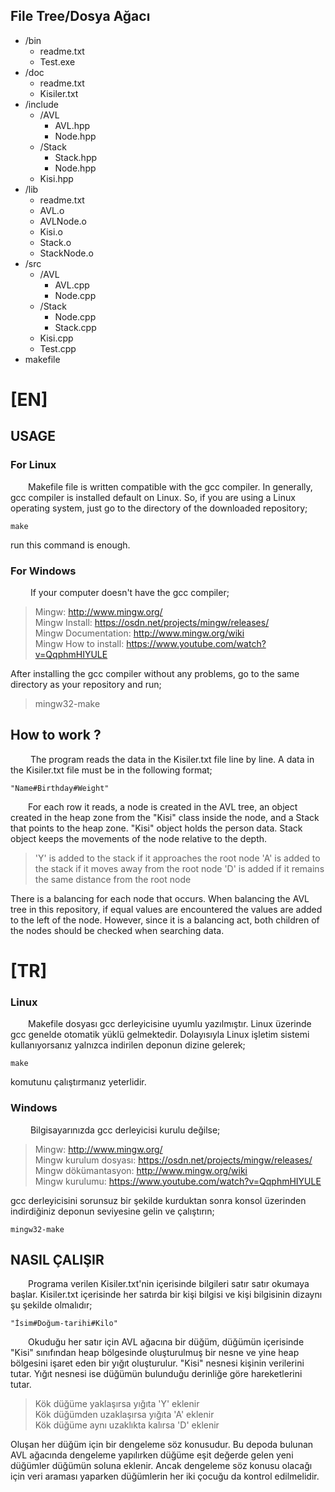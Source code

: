 ## File Tree/Dosya Ağacı

* /bin
  - readme.txt
  - Test.exe
* /doc
  - readme.txt
  - Kisiler.txt
* /include
  * /AVL
    - AVL.hpp
    - Node.hpp
  * /Stack
    - Stack.hpp
    - Node.hpp
  - Kisi.hpp
* /lib
  - readme.txt
  - AVL.o
  - AVLNode.o
  - Kisi.o
  - Stack.o
  - StackNode.o
* /src
  * /AVL
    - AVL.cpp
    - Node.cpp
  * /Stack
    - Node.cpp
    - Stack.cpp
  - Kisi.cpp
  - Test.cpp
* makefile


# [EN]
## USAGE
### For Linux
&emsp;&emsp;Makefile file is written compatible with the gcc compiler. In generally, gcc compiler is installed default on Linux. So, if you are using a Linux operating system, just go to the directory of the downloaded repository;

    make  

run this command is enough.

### For Windows
&emsp;&emsp; If your computer doesn't have the gcc compiler;

> Mingw: http://www.mingw.org/  
> Mingw Install: https://osdn.net/projects/mingw/releases/  
> Mingw Documentation: http://www.mingw.org/wiki  
> Mingw How to install: https://www.youtube.com/watch?v=QqphmHIYULE 

After installing the gcc compiler without any problems, go to the same directory as your repository and run;

> mingw32-make  

## How to work ?
&emsp;&emsp; The program reads the data in the Kisiler.txt file line by line. A data in the Kisiler.txt file must be in the following format;

    "Name#Birthday#Weight"  

&emsp;&emsp;For each row it reads, a node is created in the AVL tree, an object created in the heap zone from the "Kisi" class inside the node, and a Stack that points to the heap zone. "Kisi" object holds the person data. Stack object keeps the movements of the node relative to the depth.

> 'Y' is added to the stack if it approaches the root node 
> 'A' is added to the stack if it moves away from the root node
> 'D' is added if it remains the same distance from the root node  

There is a balancing for each node that occurs. When balancing the AVL tree in this repository, if equal values are encountered the values are added to the left of the node. However, since it is a balancing act, both children of the nodes should be checked when searching data.

# [TR]
### Linux
&emsp;&emsp;Makefile dosyası gcc derleyicisine uyumlu yazılmıştır. Linux üzerinde gcc genelde otomatik yüklü gelmektedir. Dolayısıyla Linux işletim sistemi kullanıyorsanız yalnızca indirilen deponun dizine gelerek;

    make

komutunu çalıştırmanız yeterlidir.

### Windows
&emsp;&emsp; Bilgisayarınızda gcc derleyicisi kurulu değilse;

> Mingw: http://www.mingw.org/  
> Mingw kurulum dosyası: https://osdn.net/projects/mingw/releases/  
> Mingw dökümantasyon: http://www.mingw.org/wiki  
> Mingw kurulumu: https://www.youtube.com/watch?v=QqphmHIYULE  

gcc derleyicisini sorunsuz bir şekilde kurduktan sonra konsol üzerinden indirdiğiniz deponun seviyesine gelin ve çalıştırın;

    mingw32-make

## NASIL ÇALIŞIR
&emsp;&emsp;Programa verilen Kisiler.txt'nin içerisinde bilgileri satır satır okumaya başlar. Kisiler.txt içerisinde her satırda bir kişi bilgisi ve kişi bilgisinin dizaynı şu şekilde olmalıdır;

    "İsim#Doğum-tarihi#Kilo"

&emsp;&emsp;Okuduğu her satır için AVL ağacına bir düğüm, düğümün içerisinde "Kisi" sınıfından heap bölgesinde oluşturulmuş bir nesne ve yine heap bölgesini işaret eden bir yığıt oluşturulur. "Kisi" nesnesi kişinin verilerini tutar. Yığıt nesnesi ise düğümün bulunduğu derinliğe göre hareketlerini tutar.

> Kök düğüme yaklaşırsa yığıta 'Y' eklenir  
> Kök düğümden uzaklaşırsa yığıta 'A' eklenir  
> Kök düğüme aynı uzaklıkta kalırsa 'D' eklenir  

Oluşan her düğüm için bir dengeleme söz konusudur. Bu depoda bulunan AVL ağacında dengeleme yapılırken düğüme eşit değerde gelen yeni düğümler düğümün soluna eklenir. Ancak dengeleme söz konusu olacağı için veri araması yaparken düğümlerin her iki çocuğu da kontrol edilmelidir.
